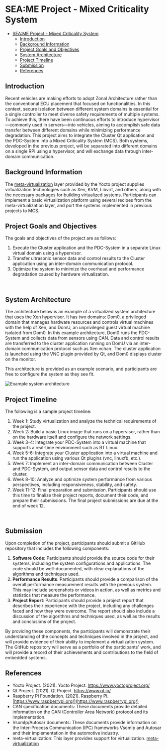# SEA:ME Project - Mixed Criticality System

- [SEA:ME Project - Mixed Criticality System](#-seame-project---Mixed-Criticality-System)
  - [Introduction](#introduction)
  - [Background Information](#background-information)
  - [Project Goals and Objectives](#project-goals-and-objectives)
  - [System Architecture](#system-architecture)
  - [Project Timeline](#project-timeline)
  - [Submission](#submission)
  - [References](#references)

## Introduction

Recent vehicles are making efforts to adopt Zonal Architecture rather than the conventional ECU placement that focused on functionalities. In this context, secure isolation between different system domains is essential for a single controller to meet diverse safety requirements of multiple systems. To achieve this, there have been continuous efforts to introduce hypervisor—commonly used in servers—into vehicles, aiming to accomplish safe data transfer between different domains while minimizing performance degradation.
This project aims to integrate the Cluster Qt application and the PDC-System into a Mixed Criticality System (MCS). Both systems, developed in the previous project, will be separated into different domains on a single RPi using a hypervisor, and will exchange data through inter-domain communication.
</br>


## Background Information

The [meta-virtualization](https://layers.openembedded.org/layerindex/branch/master/layer/meta-virtualization/) layer provided by the Yocto project supplies virtualization technologies such as Xen, KVM, Libvirt, and others, along with the necessary packages for building virtualized systems. Participants can implement a basic virtualization platform using several recipes from the meta-virtualization layer, and port the systems implemented in previous projects to MCS.
</br>


## Project Goals and Objectives

The goals and objectives of the project are as follows:

1. Execute the Cluster application and the PDC-System in a separate Linux virtual domain using a hypervisor.
2. Transfer ultrasonic sensor data and control results to the Cluster application using an inter-domain communication protocol.
3. Optimize the system to minimize the overhead and performance degradation caused by hardware virtualization.
</br>


## System Architecture

The architecture below is an example of a virtualized system architecture that uses the Xen hypervisor. It has two domains: Dom0, a privileged domain that manages hardware resources and controls virtual machines with the help of Xen, and DomU, an unprivileged guest virtual machine isolated from Dom0. In this example architecture, Dom0 runs the PDC-System and collects data from sensors using CAN. Data and control results are transferred to the cluster application running on DomU via an inter-domain communication protocol such as Xen vchan. The cluster application is launched using the VNC plugin provided by Qt, and Dom0 displays cluster on the monitor.

This architecture is provided as an example scenario, and participants are free to configure the system as they see fit.

![Example system architecture](https://github.com/user-attachments/assets/439234e3-07ed-4109-a104-6f0aac6722a3)
</br>


## Project Timeline

 The following is a sample project timeline:
 
 1. Week 1: Study virtualization and analyze the technical requirements of the project.
 2. Week 2: Build a basic Linux image that runs on a hypervisor, rather than on the hardware itself and configure the network settings.
 3. Week 3-4: Integrate your PDC-System into a virtual machine that supports a real-time environment such as RT Linux.
 4. Week 5-6: Integrate your Cluster application into a virtual machine and run the application using various Qt plugins (vnc, linuxfb, etc.).
 5. Week 7: Implement an inter-domain communication between Cluster and PDC-System, and output sensor data and control results to the cluster.
 6. Week 8-10: Analyze and optimize system performance from various perspectives, including responsiveness, stability, and safety.
 7. Week 11-12: Final preparation and submission. Participants should use this time to finalize their project reports, document their code, and prepare their submissions. The final project submissions are due at the end of week 12.
</br>


## Submission

Upon completion of the project, participants should submit a GitHub repository that includes the following components:

1. **Software Code**: Participants should provide the source code for their systems, including the system configurations and applications. The code should be well-documented, with clear explanations of the algorithms and techniques used.
2. **Performance Results**: Participants should provide a comparison of the overall performance measurement results with the previous system. This may include screenshots or videos in action, as well as metrics and statistics that measure the performance.
3. **Project Report**: Participants should provide a project report that describes their experience with the project, including any challenges faced and how they were overcome. The report should also include a discussion of the algorithms and techniques used, as well as the results and conclusions of the project.

By providing these components, the participants will demonstrate their understanding of the concepts and techniques involved in the project, and will provide evidence of their ability to implement a virtualization system. The GitHub repository will serve as a portfolio of the participants' work, and will provide a record of their achievements and contributions to the field of embedded systems.
</br>


## References

* Yocto Project. (2021). Yocto Project. https://www.yoctoproject.org/
* Qt Project. (2021). Qt Project. https://www.qt.io/
* Raspberry Pi Foundation. (2021). Raspberry Pi. [https://www.raspberrypi.org/](https://www.raspberrypi.org/)
* CAN specification documents: These documents provide detailed information on the CAN (Controller Area Network) protocol and its implementation.
* VsomIp/Autosar documents: These documents provide information on the Inter-Process Communication (IPC) frameworks VsomIp and Autosar and their implementation in the automotive industry.
* meta-virtualization: This layer provides support for virtualization. [meta-virtualization](https://layers.openembedded.org/layerindex/branch/master/layer/meta-virtualization/)
</br>
